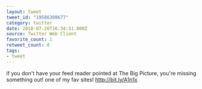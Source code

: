 ```yaml
---
layout: tweet
tweet_id: "19586308677"
category: twitter
date: 2010-07-26T16:34:51.000Z
source: Twitter Web Client
favorite_count: 1
retweet_count: 0
tags:
- tweet
---
```


if you don't have your feed reader pointed at The Big Picture, you're missing something out! one of my fav sites! http://bit.ly/A1n1x
